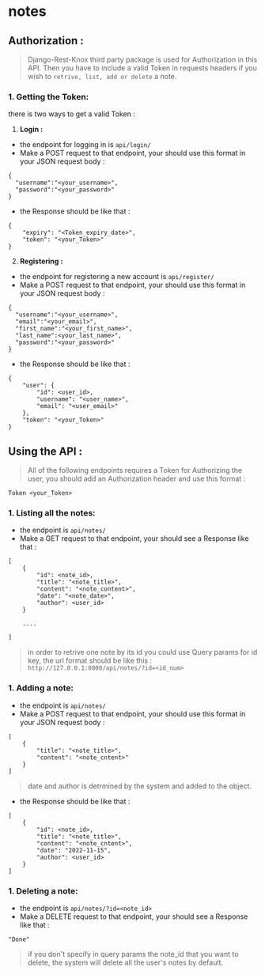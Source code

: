 # notes
## Authorization :
> Django-Rest-Knox third party package is used for Authorization in this API. Then you have to include a valid  Token in requests headers if you wish to ```retrive, list, add or delete``` a note.
### 1. Getting the Token:
there is two ways to get a valid Token :
1. **Login :**
- the endpoint for logging in is ```api/login/```
- Make a POST request to that endpoint, your should use this format in your JSON request body : 
```
{
  "username":"<your_username>",
  "password":"<your_password>"
}
```
- the Response should be like that :
```
{
    "expiry": "<Token_expiry_date>",
    "token": "<your_Token>"
}
```
2. **Registering :**
- the endpoint for registering a new account is ```api/register/```
- Make a POST request to that endpoint, your should use this format in your JSON request body : 
```
{
  "username":"<your_username>",
  "email":"<your_email>",
  "first_name":"<your_first_name>",
  "last_name":<your_last_name>",
  "password":"<your_password>"
}
```
- the Response should be like that :
```
{
    "user": {
        "id": <user_id>,
        "username": "<user_name>",
        "email": "<user_email>"
    },
    "token": "<your_Token>"
}
```
## Using the API :
> All of the following endpoints requires a Token for Authorizing the user, you should add an Authorization header and use this format :
```
Token <your_Token>
```
### 1. Listing all the notes:
- the endpoint is ```api/notes/```
- Make a GET request to that endpoint, your should see a Response like that : 
```
[
    {
        "id": <note_id>,
        "title": "<note_title>",
        "content": "<note_content>",
        "date": "<note_date>",
        "author": <user_id>
    }
    
    ....
    
]
```
> in order to retrive one note by its id you could use Query params for id key, the url format should be like this : ```http://127.0.0.1:8000/api/notes/?id=<id_num>```
### 1. Adding a note:
- the endpoint is ```api/notes/```
- Make a POST request to that endpoint, your should use this format in your JSON request body : 
```
[
    {
        "title": "<note_title>",
        "content": "<note_cntent>"
    }
]
```
> date and author is detrmined by the system and added to the object.

- the Response should be like that :
```
[
    {
        "id": <note_id>,
        "title": "<note_title>",
        "content": "<note_cntent>",
        "date": "2022-11-15",
        "author": <user_id>
    }
]
```
### 1. Deleting a note:
- the endpoint is ```api/notes/?id=<note_id>```
- Make a DELETE request to that endpoint, your should see a Response like that : 
```
"Done"
```
> if you don't specify in query params the note_id that you want to delete, the system will delete all the user's notes by default.

